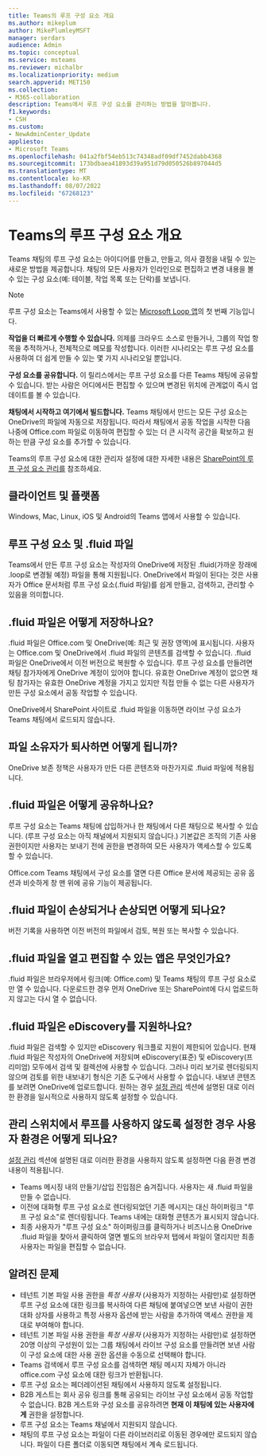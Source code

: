 ```yaml
---
title: Teams의 루프 구성 요소 개요
ms.author: mikeplum
author: MikePlumleyMSFT
manager: serdars
audience: Admin
ms.topic: conceptual
ms.service: msteams
ms.reviewer: michalbr
ms.localizationpriority: medium
search.appverid: MET150
ms.collection:
- M365-collaboration
description: Teams에서 루프 구성 요소를 관리하는 방법을 알아봅니다.
f1.keywords:
- CSH
ms.custom:
- NewAdminCenter_Update
appliesto:
- Microsoft Teams
ms.openlocfilehash: 041a2fbf54eb513c74348adf09df7452dabb4368
ms.sourcegitcommit: 173bdbaea41893d39a951d79d050526b897044d5
ms.translationtype: MT
ms.contentlocale: ko-KR
ms.lasthandoff: 08/07/2022
ms.locfileid: "67268123"
---
```

# <a name="overview-of-loop-components-in-teams"></a>Teams의 루프 구성 요소 개요

Teams 채팅의 루프 구성 요소는 아이디어를 만들고, 만들고, 의사 결정을 내릴 수 있는 새로운 방법을 제공합니다. 채팅의 모든 사용자가 인라인으로 편집하고 변경 내용을 볼 수 있는 구성 요소(예: 테이블, 작업 목록 또는 단락)를 보냅니다. 

> [!Note]
> 루프 구성 요소는 Teams에서 사용할 수 있는 [Microsoft Loop 앱](https://www.microsoft.com/en-us/microsoft-loop)의 첫 번째 기능입니다. 

**작업을 더 빠르게 수행할 수 있습니다.** 의제를 크라우드 소스로 만들거나, 그룹의 작업 항목을 추적하거나, 전체적으로 메모를 작성합니다. 이러한 시나리오는 루프 구성 요소를 사용하여 더 쉽게 만들 수 있는 몇 가지 시나리오일 뿐입니다.

**구성 요소를 공유합니다.** 이 릴리스에서는 루프 구성 요소를 다른 Teams 채팅에 공유할 수 있습니다. 받는 사람은 어디에서든 편집할 수 있으며 변경된 위치에 관계없이 즉시 업데이트를 볼 수 있습니다.

**채팅에서 시작하고 여기에서 빌드합니다.** Teams 채팅에서 만드는 모든 구성 요소는 OneDrive의 파일에 자동으로 저장됩니다. 따라서 채팅에서 공동 작업을 시작한 다음 나중에 Office.com 파일로 이동하여 편집할 수 있는 더 큰 시각적 공간을 확보하고 원하는 만큼 구성 요소를 추가할 수 있습니다.

Teams의 루프 구성 요소에 대한 관리자 설정에 대한 자세한 내용은 [SharePoint의 루프 구성 요소 관리를](/sharepoint/manage-loop-components) 참조하세요.

## <a name="clients-and-platforms"></a>클라이언트 및 플랫폼

Windows, Mac, Linux, iOS 및 Android의 Teams 앱에서 사용할 수 있습니다.

## <a name="loop-components-and-fluid-files"></a>루프 구성 요소 및 .fluid 파일

Teams에서 만든 루프 구성 요소는 작성자의 OneDrive에 저장된 .fluid(가까운 장래에 .loop로 변경될 예정) 파일을 통해 지원됩니다. OneDrive에서 파일이 된다는 것은 사용자가 Office 문서처럼 루프 구성 요소(.fluid 파일)를 쉽게 만들고, 검색하고, 관리할 수 있음을 의미합니다. 

## <a name="how-are-fluid-files-stored"></a>.fluid 파일은 어떻게 저장하나요?

.fluid 파일은 Office.com 및 OneDrive(예: 최근 및 권장 영역)에 표시됩니다. 사용자는 Office.com 및 OneDrive에서 .fluid 파일의 콘텐츠를 검색할 수 있습니다. .fluid 파일은 OneDrive에서 이전 버전으로 복원할 수 있습니다. 루프 구성 요소를 만들려면 채팅 참가자에게 OneDrive 계정이 있어야 합니다. 유효한 OneDrive 계정이 없으면 채팅 참가자는 유효한 OneDrive 계정을 가지고 있지만 직접 만들 수 없는 다른 사용자가 만든 구성 요소에서 공동 작업할 수 있습니다. 

OneDrive에서 SharePoint 사이트로 .fluid 파일을 이동하면 라이브 구성 요소가 Teams 채팅에서 로드되지 않습니다.

## <a name="what-happens-if-the-owner-of-the-file-leaves-the-company"></a>파일 소유자가 퇴사하면 어떻게 됩니까?

OneDrive 보존 정책은 사용자가 만든 다른 콘텐츠와 마찬가지로 .fluid 파일에 적용됩니다.

## <a name="how-are-fluid-files-shared"></a>.fluid 파일은 어떻게 공유하나요?

루프 구성 요소는 Teams 채팅에 삽입하거나 한 채팅에서 다른 채팅으로 복사할 수 있습니다. (루프 구성 요소는 아직 채널에서 지원되지 않습니다.) 기본값은 조직의 기존 사용 권한이지만 사용자는 보내기 전에 권한을 변경하여 모든 사용자가 액세스할 수 있도록 할 수 있습니다.

Office.com Teams 채팅에서 구성 요소를 열면 다른 Office 문서에 제공되는 공유 옵션과 비슷하게 창 맨 위에 공유 기능이 제공됩니다.

## <a name="what-if-a-fluid-file-becomes-corrupted-or-damaged"></a>.fluid 파일이 손상되거나 손상되면 어떻게 되나요?

버전 기록을 사용하면 이전 버전의 파일에서 검토, 복원 또는 복사할 수 있습니다.

## <a name="what-apps-can-open-and-edit-fluid-files"></a>.fluid 파일을 열고 편집할 수 있는 앱은 무엇인가요?

.fluid 파일은 브라우저에서 링크(예: Office.com) 및 Teams 채팅의 루프 구성 요소로만 열 수 있습니다. 다운로드한 경우 먼저 OneDrive 또는 SharePoint에 다시 업로드하지 않고는 다시 열 수 없습니다.

## <a name="does-fluid-files-support-ediscovery"></a>.fluid 파일은 eDiscovery를 지원하나요?

.fluid 파일은 검색할 수 있지만 eDiscovery 워크플로 지원이 제한되어 있습니다. 현재 .fluid 파일은 작성자의 OneDrive에 저장되며 eDiscovery(표준) 및 eDiscovery(프리미엄) 모두에서 검색 및 컬렉션에 사용할 수 있습니다. 그러나 미리 보기로 렌더링되지 않으며 검토를 위한 내보내기 형식은 기존 도구에서 사용할 수 없습니다. 내보낸 콘텐츠를 보려면 OneDrive에 업로드합니다. 원하는 경우 [설정 관리](/sharepoint/manage-loop-components#settings-management) 섹션에 설명된 대로 이러한 환경을 일시적으로 사용하지 않도록 설정할 수 있습니다.

## <a name="if-loop-is-disabled-from-the-admin-switch-what-will-the-user-experience-be"></a>관리 스위치에서 루프를 사용하지 않도록 설정한 경우 사용자 환경은 어떻게 되나요?

[설정 관리](/sharepoint/manage-loop-components#settings-management) 섹션에 설명된 대로 이러한 환경을 사용하지 않도록 설정하면 다음 환경 변경 내용이 적용됩니다.

- Teams 메시징 내의 만들기/삽입 진입점은 숨겨집니다. 사용자는 새 .fluid 파일을 만들 수 없습니다.
- 이전에 대화형 루프 구성 요소로 렌더링되었던 기존 메시지는 대신 하이퍼링크 "루프 구성 요소"로 렌더링됩니다. Teams 내에는 대화형 콘텐츠가 표시되지 않습니다.
- 최종 사용자가 "루프 구성 요소" 하이퍼링크를 클릭하거나 비즈니스용 OneDrive .fluid 파일을 찾아서 클릭하여 열면 별도의 브라우저 탭에서 파일이 열리지만 최종 사용자는 파일을 편집할 수 없습니다.

## <a name="known-issues"></a>알려진 문제

- 테넌트 기본 파일 사용 권한을 *특정 사용자* (사용자가 지정하는 사람만)로 설정하면 루프 구성 요소에 대한 링크를 복사하여 다른 채팅에 붙여넣으면 보낸 사람이 권한 대화 상자를 사용하고 특정 사용자 옵션에 받는 사람을 추가하여 액세스 권한을 제대로 부여해야 합니다.
- 테넌트 기본 파일 사용 권한을 *특정 사용자* (사용자가 지정하는 사람만)로 설정하면 20명 이상의 구성원이 있는 그룹 채팅에서 라이브 구성 요소를 만들려면 보낸 사람이 구성 요소에 대한 사용 권한 옵션을 수동으로 선택해야 합니다.
- Teams 검색에서 루프 구성 요소를 검색하면 채팅 메시지 자체가 아니라 office.com 구성 요소에 대한 링크가 반환됩니다.
- 루프 구성 요소는 페더레이션된 채팅에서 사용하지 않도록 설정됩니다.
- B2B 게스트는 회사 공유 링크를 통해 공유되는 라이브 구성 요소에서 공동 작업할 수 없습니다. B2B 게스트와 구성 요소를 공유하려면 **현재 이 채팅에 있는 사용자에게** 권한을 설정합니다.
- 루프 구성 요소는 Teams 채널에서 지원되지 않습니다.
- 채팅의 루프 구성 요소는 파일이 다른 라이브러리로 이동된 경우에만 로드되지 않습니다. 파일이 다른 폴더로 이동되면 채팅에서 계속 로드됩니다.

